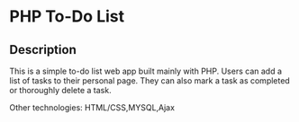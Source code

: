 # PHP To-Do List

## Description
This is a simple to-do list web app built mainly with PHP. Users can add a list of tasks to their personal page. They can also mark a task as completed or thoroughly delete a task. 

Other technologies: HTML/CSS,MYSQL,Ajax
